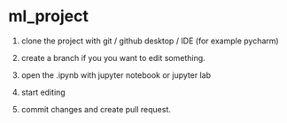 # ml_project

1. clone the project with git / github desktop / IDE (for example pycharm)

2. create a branch if you you want to edit something. 

3. open the .ipynb with jupyter notebook or jupyter lab 

4. start editing 

5. commit changes and create pull request.
